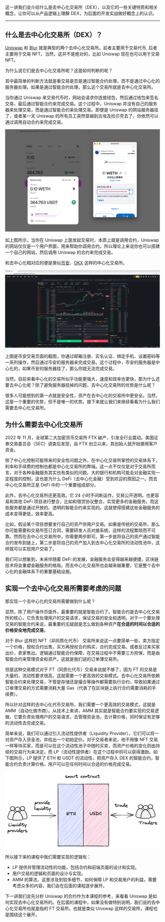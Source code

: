 这一讲我们会介绍什么是去中心化交易所（DEX），以及它的一些关键特质和相关概念，让你可以从产品逻辑上理解 DEX，为后面的开发实战做好概念上的认识。

---

## 什么是去中心化交易所（DEX）？

[Uniswap](https://app.uniswap.org/) 和 [Blur](https://blur.io/) 就是典型的两个去中心化交易所。前者主要用于交易代币, 后者主要用于交易 NFT。当然，这并不是绝对的，比如 Uniswap 现在也可以用于交易 NFT。

为什么说它们是去中心化交易所呢？这是如何判断的呢？

其中最简单的判断方法就是看交易是否是通过智能合约处理，而不是通过中心化的服务器处理。如果是通过智能合约处理，那么这个交易所就是去中心化交易所。

当你通过 Uniswap 来交易代币时，网站会请求你连接钱包，然后通过钱包来签名交易，最后通过智能合约来完成交易。这个过程中，Uniswap 并没有自己的服务器来处理交易，而是通过智能合约来处理交易。即便是 Uniswap 的网站服务器挂了，或者某一天 Uniswap 的所有员工突然穿越到古埃及捡贝壳去了，你依然可以通过调用自动合约来完成交易。

![uniswap](./img/uniswap.png)

如上图所示，当你在 Uniswap 上面发起交易时，本质上就是调用合约，Uniswap 的网站仅仅是一个用户界面，用来帮助你调用合约。所以理论上来说你也可以搭建一个自己的网站，然后调用 Uniswap 的合约来完成交易。

和去中心化相对应的便是类似[币安](https://www.binance.com/zh-CN)、[OKX](https://www.okx.com/zh-hans) 这样的中心化交易所。

![binance](./img/binance.jpeg)

上图是币安交易页面的截图，你通过邮箱注册、实名认证、绑定手机、设置密码等一系列操作，然后通过币安的服务器来完成交易。这个过程中，币安的服务器是中心化的，如果币安的服务器挂了，那么你就无法完成交易。

当然，目前来看中心化的交易所似乎功能更强大，速度和效率也更快，那为什么还要去中心化呢？除了避免服务器挂掉的问题，去中心化交易所的优势是什么呢？

很多人可能想到的第一点就是安全性，资产在去中心化的交易所中更安全。当然，这是一个重要的优势，但不是唯一的优势。接下来就让我们来继续看看为什么我们需要去中心化交易所。

## 为什么需要去中心化交易所

2022 年 11 月，全球第二大加密货币交易所 FTX 破产，引发全行业震动。美国证券交易委员会（SEC）调查后发现，自 FTX 创立以来，其创始人就开始挪用客户资金。

除了中心化控制可能带来的安全性问题之外，在中心化交易所掌控的交易体系下，利率和手续费的控制也都是中心化交易所的弊端。这一点不仅仅是对于交易所而言，对于各种金融服务其实也有类似的问题。大的银行和机构可能会对金融实现一定程度的控制，这也是为什么 DeFi（去中心化金融）受到欢迎的原因之一。而去中心化交易所正是 DeFi 中的一个重要组成部分。

此外，去中心化交易所还更高效。它 24 小时不间断运作，交易公开透明。也更容易和其他 DeFi 项目进行整合，比如和借贷协议整合，实现更多的金融服务。而这些服务都是通过开放的、透明的智能合约来实现的。这就使得搭建这些金融服务的成本变得更低，效率更高。

比如，假设某个项目想要发行自己的资产供用户交易。如果是传统的交易所，那么你可能需要和交易所签订合同，需要研发人员对接系统，这样的流程繁琐而不可靠。然而在去中心化交易所中，你需要两步即可。第一步是将自己的资产通过智能合约发布到链上，第二步是将自己的资产加入到去中心化交易所的流动性池中，这样就可以实现用户交易了。

我们可以想象到，未来伴随着 DeFi 的发展，金融服务会变得越来越便捷，区块链技术将会重塑金融服务的格局。而去中心化交易所也会越来越重要，它是整个去中心化的金融体系下的重要基础设施。

## 实现一个去中心化交易所需要考虑的问题

那实现一个去中心化的交易所需要做到什么呢？

显然，除了用户操作页面外，最重要的就是智能合约了。智能合约是去中心化交易所的核心，它负责处理用户的交易请求，保证交易的安全和透明。对于一个要处理交易的智能合约来说，最重要的无疑就是怎么做到各种资产**在合适的时间以合适的价格安全地完成交易**。

对于 Blur 这样的 NFT（非同质化代币） 交易所来说这一点要简单一些，卖方指定一个价格，授权合约出售，买方再授权合约购买，合约完成交易。或者反过来买家出价，卖家售出。逻辑通过智能合约保障，在交易过程中不需要三方担保，而是由智能合约来管理资金和资产。这就是我们说的订单薄交易所。

但是这种交易模式对于 FT（同质化代币）交易来说就不够了，因为 FT 的交易是大量的，流动性要求很高，这就需要一个更高效的交易模式。去中心化交易所依赖智能合约来处理交易，不管是存储还是撮合等操作都需要执行合约，导致如果通过订单薄交易的方式需要消耗大量 Gas（代表了在区块链上执行合约需要消耗的手续费）。

所以针对这样的去中心化代币交易所，我们需要一个更高效的交易模式，这就是 AMM（自动化做市商）。从技术上来讲，AMM 其实就是智能合约要实现的交易逻辑，它要负责处理用户的交易请求，去管理资金池，去计算价格，同时保证有足够的流动性去完成交易。

简单来说，我们可以通过引入流动性提供者（Liquidity Provider），它们可以将一对资产存入资金池，并给出一个初始定价。对于交易者来说，他不用像 NFT 交易一样等待买家，而是可以在这个流动性池子中随时买卖，而资产价格的变化则由持续的交易行为来决定。而 LP（流动性提供者）在这个过程中则可以获得激励。如下图所示，LP 提供了 ETH 和 USDT 的流动性，把资产存入 DEX 的智能合约，智能合约负责计算价格，用户可以在任何时间以合适的价格完成交易。

![AMM](./img/AMM.png)

所以接下来的课程中我们需要实现的逻辑有：

- LP 提供并管理流动性的功能，包括合约和前端页面的设计和实现。
- 用户交易的逻辑和页面的设计与实现。
- AMM 的算法，这里涉及到较多细节，如何保障 LP 和交易用户的利益，需要考虑众多的内容，我们会在后面的课程逐步展开。

下一讲我们会先分析 Uniswap 的合约作为本课程的参考，来看看 Uniswap 是如何实现去中心化交易所的。在后面的课程中，如果没有做特别说明，我们说的去中心化交易所也就是指的 FT 交易所。也就是类似 Uniswap 这样的交易所，课程也是围绕这个展开。
